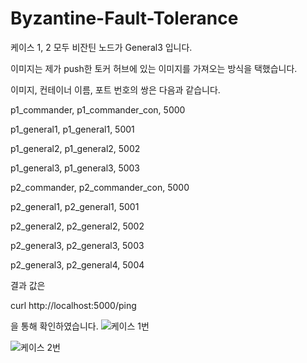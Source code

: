 # Byzantine-Fault-Tolerance

케이스 1, 2 모두 비잔틴 노드가 General3 입니다.

 

이미지는 제가 push한 토커 허브에 있는 이미지를 가져오는 방식을 택했습니다.

 

이미지, 컨테이너 이름, 포트 번호의 쌍은 다음과 같습니다.

 

p1_commander, p1_commander_con, 5000

p1_general1, p1_general1, 5001

p1_general2, p1_general2, 5002

p1_general3, p1_general3, 5003

 

p2_commander, p2_commander_con, 5000

p2_general1, p2_general1, 5001

p2_general2, p2_general2, 5002

p2_general3, p2_general3, 5003

p2_general3, p2_general4, 5004

 

결과 값은 

curl http://localhost:5000/ping

을 통해 확인하였습니다.
![케이스 1번](https://user-images.githubusercontent.com/74190329/146796470-e7e490dd-1a75-4c38-af36-08f00698b503.png)

![케이스 2번](https://user-images.githubusercontent.com/74190329/146796527-14abbcfa-22b4-4488-a55a-9e01eed2f166.png)



